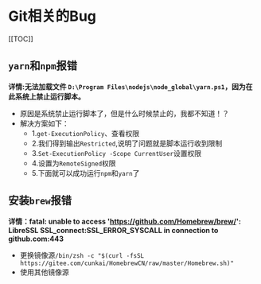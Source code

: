 # Git相关的Bug
[[TOC]]
## `yarn`和`npm`报错
**详情:无法加载文件 `D:\Program Files\nodejs\node_global\yarn.ps1`，因为在此系统上禁止运行脚本。**
- 原因是系统禁止运行脚本了，但是什么时候禁止的，我都不知道！？
- 解决方案如下：
  - 1.`get-ExecutionPolicy`、查看权限
  - 2.我们得到输出`Restricted`,说明了问题就是脚本运行收到限制
  - 3.`Set-ExecutionPolicy -Scope CurrentUser`设置权限
  - 4.设置为`RemoteSigned`权限
  - 5.下面就可以成功运行`npm`和`yarn`了

## 安装`brew`报错
**详情：fatal: unable to access 'https://github.com/Homebrew/brew/': LibreSSL SSL_connect:SSL_ERROR_SYSCALL in connection to github.com:443**
- 更换镜像源`/bin/zsh -c "$(curl -fsSL https://gitee.com/cunkai/HomebrewCN/raw/master/Homebrew.sh)"`
- 使用其他镜像源